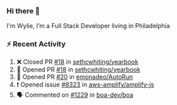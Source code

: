 ### Hi there 👋

I'm Wylie, I’m a Full Stack Developer living in Philadelphia


### :zap: Recent Activity

<!--START_SECTION:activity-->
1. ❌ Closed PR [#18](https://github.com/sethcwhiting/yearbook/pull/18) in [sethcwhiting/yearbook](https://github.com/sethcwhiting/yearbook)
2. 💪 Opened PR [#18](https://github.com/sethcwhiting/yearbook/pull/18) in [sethcwhiting/yearbook](https://github.com/sethcwhiting/yearbook)
3. 💪 Opened PR [#20](https://github.com/emonadeo/AutoRun/pull/20) in [emonadeo/AutoRun](https://github.com/emonadeo/AutoRun)
4. ❗️ Opened issue [#8323](https://github.com/aws-amplify/amplify-js/issues/8323) in [aws-amplify/amplify-js](https://github.com/aws-amplify/amplify-js)
5. 🗣 Commented on [#1229](https://github.com/boa-dev/boa/issues/1229) in [boa-dev/boa](https://github.com/boa-dev/boa)
<!--END_SECTION:activity-->

